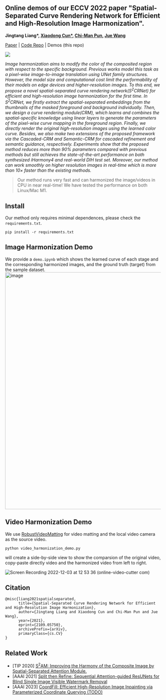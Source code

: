 ## Online demos of our ECCV 2022 paper "Spatial-Separated Curve Rendering Network for Efficient and High-Resolution Image Harmonization".

<b>Jingtang Liang*, <a href='http://vinthony.github.io'>Xiaodong Cun*</a>, <a href='http://www.cis.umac.mo/~cmpun/'>Chi-Man Pun</a>, <a href='https://juew.org/'>Jue Wang</a> </b>

[Paper](https://arxiv.org/abs/2109.05750) | [Code Repo](https://github.com/stefanLeong/S2CRNet) | Demos (this repo)


<p style='align:center'><img src='https://user-images.githubusercontent.com/4397546/133198989-e4e2cc21-92fd-4f9b-a487-cdb05be3175e.png'><p>

<i>Image harmonization aims to modify the color of the composited region with respect to the specific background. Previous works model this task as a pixel-wise image-to-image translation using UNet family structures. However, the model size and computational cost limit the performability of their models on edge devices and higher-resolution images. To this end, we propose a novel spatial-separated curve rendering network(S<sup>2</sup>CRNet) for efficient and high-resolution image harmonization for the first time. In S<sup>2</sup>CRNet, we firstly extract the spatial-separated embeddings from the thumbnails of the masked foreground and background individually. Then, we design a curve rendering module(CRM), which learns and combines the spatial-specific knowledge using linear layers to generate the parameters of the pixel-wise curve mapping in the foreground region. Finally, we directly render the original high-resolution images using the learned color curve. Besides, we also make two extensions of the proposed framework via the Cascaded-CRM and Semantic-CRM for cascaded refinement and semantic guidance, respectively. Experiments show that the proposed method reduces more than 90% parameters compared with previous methods but still achieves the state-of-the-art performance on both synthesized iHarmony4 and real-world DIH test set. Moreover, our method can work smoothly on higher resolution images in real-time which is more than 10× faster than the existing methods. </i> 


> Our method runs very fast and can harmonized the image/videos in CPU in near real-time! We have tested the performance on both Linux/Mac M1.

## Install
Our method only requires minimal dependences, please check the `requirements.txt`.
```
pip install -r requirements.txt
```

## Image Harmonization Demo

We provide a `demo.ipynb` which shows the learned curve of each stage and the corresponding harmonized images, and the ground truth (target) from the sample dataset.
<img width="768" alt="image" src="https://user-images.githubusercontent.com/4397546/205424932-bedd5a6f-9ed5-462b-8ff1-389651f39111.png">


## Video Harmonization Demo

We use [RobustVideoMatting](https://github.com/PeterL1n/RobustVideoMatting) for video matting and the local video camera as the source video.

```
python video_harmonization_demo.py
```

will create a side-by-side view to show the comparsion of the original video, copy-paste directly video and the harmonized video from left to right.

![Screen Recording 2022-12-03 at 12 53 36 (online-video-cutter com)](https://user-images.githubusercontent.com/4397546/205425120-b4075f20-64fa-465c-a254-95d7ddbdf883.gif)




## Citation
```
@misc{liang2021spatialseparated,
      title={Spatial-Separated Curve Rendering Network for Efficient and High-Resolution Image Harmonization}, 
      author={Jingtang Liang and Xiaodong Cun and Chi-Man Pun and Jue Wang},
      year={2021},
      eprint={2109.05750},
      archivePrefix={arXiv},
      primaryClass={cs.CV}
}
```


## Related Work

* [TIP 2020] [S<sup>2</sup>AM: Improving the Harmony of the Composite Image by Spatial-Separated Attention Module.](https://github.com/vinthony/s2am)
* [AAAI 2021] [Split then Refine: Sequential Attention-guided ResUNets for Blind Single Image Visible Watermark Removal](https://github.com/vinthony/deep-blind-watermark-removal)
* [AAAI 2023] [CoordFill: Efficient High-Resolution Image Inpainting via Parameterized Coordinate Querying (TODO)]()
